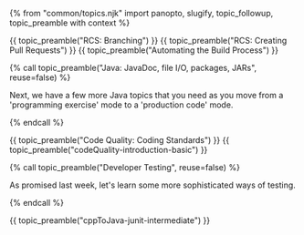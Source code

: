 {% from "common/topics.njk" import panopto, slugify, topic_followup, topic_preamble with context %}


{{ topic_preamble("RCS: Branching") }}
{{ topic_preamble("RCS: Creating Pull Requests") }}
{{ topic_preamble("Automating the Build Process") }}

<!-- ---------------------------------------------------------------------------- -->
{% call topic_preamble("Java: JavaDoc, file I/O, packages, JARs", reuse=false) %}

Next, we have a few more Java topics that you need as you move from a 'programming exercise' mode to a 'production code' mode.

{% endcall %}
<!-- ---------------------------------------------------------------------------- -->

{{ topic_preamble("Code Quality: Coding Standards") }}
{{ topic_preamble("codeQuality-introduction-basic") }}
<!-- ---------------------------------------------------------------------------- -->
{% call topic_preamble("Developer Testing", reuse=false) %}

As promised last week, let's learn some more sophisticated ways of testing.

{% endcall %}
<!-- ---------------------------------------------------------------------------- -->
{{ topic_preamble("cppToJava-junit-intermediate") }}
